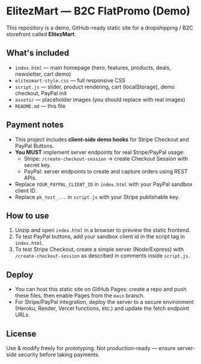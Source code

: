 # ElitezMart — B2C FlatPromo (Demo)

This repository is a demo, GitHub-ready static site for a dropshipping / B2C storefront called **ElitezMart**.

## What's included
- `index.html` — main homepage (hero, features, products, deals, newsletter, cart demo)
- `elitezmart-style.css` — full responsive CSS
- `script.js` — slider, product rendering, cart (localStorage), demo checkout, PayPal init
- `assets/` — placeholder images (you should replace with real images)
- `README.md` — this file

## Payment notes
- This project includes **client-side demo hooks** for Stripe Checkout and PayPal Buttons.
- **You MUST** implement server endpoints for real Stripe/PayPal usage:
  - Stripe: `/create-checkout-session` -> create Checkout Session with secret key.
  - PayPal: server endpoints to create and capture orders using REST APIs.
- Replace `YOUR_PAYPAL_CLIENT_ID` in `index.html` with your PayPal sandbox client ID.
- Replace `pk_test_...` in `script.js` with your Stripe publishable key.

## How to use
1. Unzip and open `index.html` in a browser to preview the static frontend.
2. To test PayPal buttons, add your sandbox client id in the script tag in `index.html`.
3. To test Stripe Checkout, create a simple server (Node/Express) with `/create-checkout-session` as described in comments inside `script.js`.

## Deploy
- You can host this static site on GitHub Pages: create a repo and push these files, then enable Pages from the `main` branch.
- For Stripe/PayPal integration, deploy the server to a secure environment (Heroku, Render, Vercel functions, etc.) and update the fetch endpoint URLs.

## License
Use & modify freely for prototyping. Not production-ready — ensure server-side security before taking payments.
